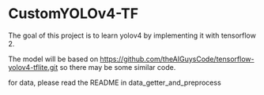 # CustomYOLOv4-TF

The goal of this project is to learn yolov4 by implementing it with tensorflow 2.

The model will be based on https://github.com/theAIGuysCode/tensorflow-yolov4-tflite.git so there may be some similar code.

for data, please read the README in data_getter_and_preprocess 